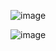 ![image](https://user-images.githubusercontent.com/81522853/235474314-99d34d70-67d9-4e3f-b64a-1fc2f38487fa.png)



![image](https://user-images.githubusercontent.com/81522853/235474337-6adb3af5-c20c-422d-817d-a29aa4bd927c.png)

















